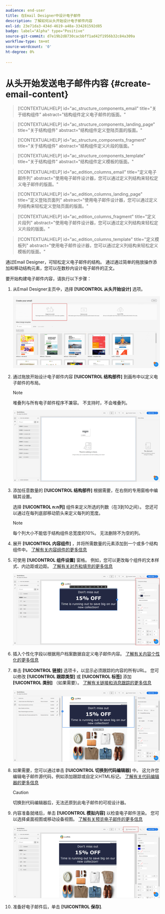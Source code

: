 ```yaml
---
audience: end-user
title: 在Email Designer中设计电子邮件
description: 了解如何从头开始设计电子邮件内容
exl-id: 23e71da3-434d-4619-a48a-334281592d85
badge: label="Alpha" type="Positive"
source-git-commit: d7e19b2d8730cacbbff1ad42f1956b32c84a309a
workflow-type: tm+mt
source-wordcount: '0'
ht-degree: 0%

---
```


# 从头开始发送电子邮件内容 {#create-email-content}

>[!CONTEXTUALHELP]
>id="ac_structure_components_email"
>title="关于结构组件"
>abstract="结构组件定义电子邮件的版面。"

>[!CONTEXTUALHELP]
>id="ac_structure_components_landing_page"
>title="关于结构组件"
>abstract="结构组件定义登陆页面的版面。"

>[!CONTEXTUALHELP]
>id="ac_structure_components_fragment"
>title="关于结构组件"
>abstract="结构组件定义片段的版面。"

>[!CONTEXTUALHELP]
>id="ac_structure_components_template"
>title="关于结构组件"
>abstract="结构组件定义模板的版面。"


>[!CONTEXTUALHELP]
>id="ac_edition_columns_email"
>title="定义电子邮件列"
>abstract="使用电子邮件设计器，您可以通过定义列结构来轻松定义电子邮件的版面。"

>[!CONTEXTUALHELP]
>id="ac_edition_columns_landing_page"
>title="定义登陆页面列"
>abstract="使用电子邮件设计器，您可以通过定义列结构来轻松定义登陆页面的版面。"

>[!CONTEXTUALHELP]
>id="ac_edition_columns_fragment"
>title="定义片段列"
>abstract="使用电子邮件设计器，您可以通过定义列结构来轻松定义片段的版面。"

>[!CONTEXTUALHELP]
>id="ac_edition_columns_template"
>title="定义模板列"
>abstract="使用电子邮件设计器，您可以通过定义列结构来轻松定义模板的版面。"

通过Email Designer，可轻松定义电子邮件的结构。 通过通过简单的拖放操作添加和移动结构元素，您可以在数秒内设计电子邮件的正文。

要开始构建电子邮件内容，请执行以下步骤：

1. 从Email Designer主页中，选择 **[!UICONTROL 从头开始设计]** 选项。

   ![](assets/email_designer.png)

1. 通过拖放开始设计电子邮件内容 **[!UICONTROL 结构部件]** 到画布中以定义电子邮件的布局。

   >[!NOTE]
   >
   >堆叠列与所有电子邮件程序不兼容。 不支持时，不会堆叠列。

   <!--Once placed in the email, you cannot move nor remove your components unless there is already a content component or a fragment placed inside. This is not true in AJO - TBC?-->

   ![](assets/email_designer_2.png)

1. 添加任意数量的 **[!UICONTROL 结构部件]** 根据需要，在右侧的专用窗格中编辑其设置。

   选择 **[!UICONTROL n:n列]** 组件来定义所选的列数（在3到10之间）。 您还可以通过在每列底部移动箭头来定义每列的宽度。

   >[!NOTE]
   >
   >每个列大小不能低于结构组件总宽度的10%。 无法删除不为空的列。

1. 展开 **[!UICONTROL 内容组件]** ，并将所需数量的元素添加到一个或多个结构组件中。 [了解有关内容组件的更多信息](content-components.md)

1. 可使用 **[!UICONTROL 组件设置]** 窗格。 例如，您可以更改每个组件的文本样式、内边距或边距。 [了解有关对齐和填充的更多信息](alignment-and-padding.md)

   ![](assets/email_designer_5.png)

1. 插入个性化字段以根据用户档案数据自定义电子邮件内容。 [了解有关内容个性化的更多信息](../personalization/personalize.md)

1. 单击 **[!UICONTROL 链接]** 选项卡，以显示必须跟踪的内容的所有URL。 您可以修改 **[!UICONTROL 跟踪类型]** 或 **[!UICONTROL 标签]** 添加 **[!UICONTROL 类别]** （如果需要）。 [了解有关链接和消息跟踪的更多信息](message-tracking.md)

   ![](assets/email_designer_7.png)

1. 如果需要，您可以通过单击 **[!UICONTROL 切换到代码编辑器]** 中。 这允许您编辑电子邮件源代码，例如添加跟踪或自定义HTML标记。 [了解有关代码编辑器的更多信息](code-content.md)

   >[!CAUTION]
   >
   >切换到代码编辑器后，无法还原到此电子邮件的可视设计器。

1. 内容准备就绪后，单击 **[!UICONTROL 模拟内容]** 以检查电子邮件渲染。 您可以选择桌面视图或移动设备视图。 [了解有关预览电子邮件的更多信息](../preview-test/preview-test.md)

   ![](assets/email_designer_28.png)

1. 准备好电子邮件后，单击 **[!UICONTROL 保存]**.

